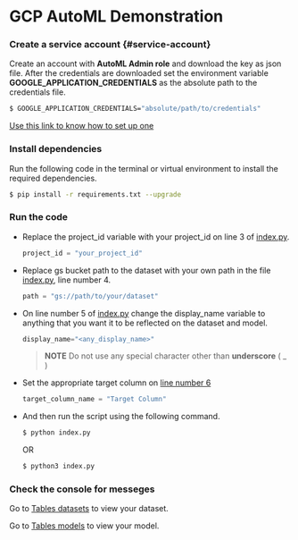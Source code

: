 # GCP AutoML Demonstration

### Create a service account {#service-account}
Create an account with **AutoML Admin role** and download the key as json file. After the credentials are downloaded set the environment variable **GOOGLE_APPLICATION_CREDENTIALS** as the absolute path to the credentials file.

```bash
$ GOOGLE_APPLICATION_CREDENTIALS="absolute/path/to/credentials"
```
[Use this link to know how to set up one](https://developers.google.com/android/management/service-account)

### Install dependencies
Run the following code in the terminal or virtual environment to install the required dependencies.
```bash
$ pip install -r requirements.txt --upgrade
```
### Run the code

+ Replace the project_id variable with your project_id on line 3 of [index.py](./index.py).
    ```python
    project_id = "your_project_id"
    ```

* Replace gs bucket path to the dataset with your own path in the file [index.py](./index.py), line number 4.

    ```python
    path = "gs://path/to/your/dataset"
    ```
* On line number 5 of [index.py](./index.py) change the display_name variable to anything that you want it to be reflected on the dataset and model.

    ```python
    display_name="<any_display_name>"
    ```

    > **NOTE**
    Do not use any special character other than **underscore** ( _ )

* Set the appropriate target column on [line number 6](./index.py)
    ```python
    target_column_name = "Target Column"
    ```
* And then run the script using the following command.

    ```bash
    $ python index.py
    ```
    OR
    ``` bash
    $ python3 index.py
    ```

### Check the console for messeges

Go to [Tables datasets](https://console.cloud.google.com/automl-tables/datasets) to view your dataset.

Go to [Tables models](https://console.cloud.google.com/automl-tables/models) to view your model.